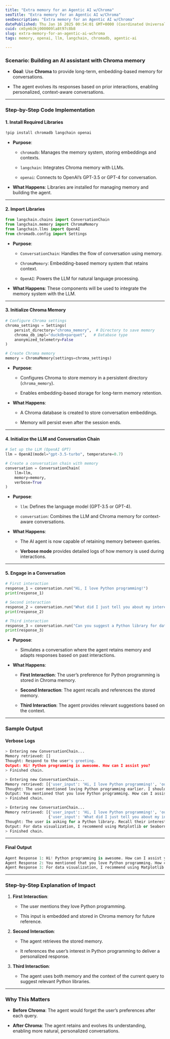 ```yaml
---
title: "Extra memory for an Agentic AI w/Chroma"
seoTitle: "Extra memory for an Agentic AI w/Chroma"
seoDescription: "Extra memory for an Agentic AI w/Chroma"
datePublished: Thu Jan 16 2025 00:54:01 GMT+0000 (Coordinated Universal Time)
cuid: cm5ymb3kj000009la8t97c8b8
slug: extra-memory-for-an-agentic-ai-wchroma
tags: memory, openai, llm, langchain, chromadb, agentic-ai

---
```


### **Scenario**: Building an AI assistant with Chroma memory

* **Goal**: Use **Chroma** to provide long-term, embedding-based memory for conversations.
    
* The agent evolves its responses based on prior interactions, enabling personalized, context-aware conversations.
    

---

### **Step-by-Step Code Implementation**

#### **1\. Install Required Libraries**

```bash
!pip install chromadb langchain openai
```

* **Purpose**:
    
    * `chromadb`: Manages the memory system, storing embeddings and contexts.
        
    * `langchain`: Integrates Chroma memory with LLMs.
        
    * `openai`: Connects to OpenAI’s GPT-3.5 or GPT-4 for conversation.
        
* **What Happens**: Libraries are installed for managing memory and building the agent.
    

---

#### **2\. Import Libraries**

```python
from langchain.chains import ConversationChain
from langchain.memory import ChromaMemory
from langchain.llms import OpenAI
from chromadb.config import Settings
```

* **Purpose**:
    
    * `ConversationChain`: Handles the flow of conversation using memory.
        
    * `ChromaMemory`: Embedding-based memory system that retains context.
        
    * `OpenAI`: Powers the LLM for natural language processing.
        
* **What Happens**: These components will be used to integrate the memory system with the LLM.
    

---

#### **3\. Initialize Chroma Memory**

```python
# Configure Chroma settings
chroma_settings = Settings(
    persist_directory="chroma_memory",  # Directory to save memory
    chroma_db_impl="duckdb+parquet",   # Database type
    anonymized_telemetry=False
)

# Create Chroma memory
memory = ChromaMemory(settings=chroma_settings)
```

* **Purpose**:
    
    * Configures Chroma to store memory in a persistent directory (`chroma_memory`).
        
    * Enables embedding-based storage for long-term memory retention.
        
* **What Happens**:
    
    * A Chroma database is created to store conversation embeddings.
        
    * Memory will persist even after the session ends.
        

---

#### **4\. Initialize the LLM and Conversation Chain**

```python
# Set up the LLM (OpenAI GPT)
llm = OpenAI(model="gpt-3.5-turbo", temperature=0.7)

# Create a conversation chain with memory
conversation = ConversationChain(
    llm=llm,
    memory=memory,
    verbose=True
)
```

* **Purpose**:
    
    * `llm`: Defines the language model (GPT-3.5 or GPT-4).
        
    * `conversation`: Combines the LLM and Chroma memory for context-aware conversations.
        
* **What Happens**:
    
    * The AI agent is now capable of retaining memory between queries.
        
    * **Verbose mode** provides detailed logs of how memory is used during interactions.
        

---

#### **5\. Engage in a Conversation**

```python
# First interaction
response_1 = conversation.run("Hi, I love Python programming!")
print(response_1)

# Second interaction
response_2 = conversation.run("What did I just tell you about my interests?")
print(response_2)

# Third interaction
response_3 = conversation.run("Can you suggest a Python library for data visualization?")
print(response_3)
```

* **Purpose**:
    
    * Simulates a conversation where the agent retains memory and adapts responses based on past interactions.
        
* **What Happens**:
    
    * **First Interaction**: The user’s preference for Python programming is stored in Chroma memory.
        
    * **Second Interaction**: The agent recalls and references the stored memory.
        
    * **Third Interaction**: The agent provides relevant suggestions based on the context.
        

---

### **Sample Output**

#### **Verbose Logs**

```python
> Entering new ConversationChain...
Memory retrieved: []
Thought: Respond to the user's greeting.
Output: Hi! Python programming is awesome. How can I assist you?
> Finished chain.

> Entering new ConversationChain...
Memory retrieved: [{'user_input': 'Hi, I love Python programming!', 'output': 'Hi! Python programming is awesome. How can I assist you?'}]
Thought: The user mentioned loving Python programming earlier. I should reference it.
Output: You mentioned that you love Python programming. How can I assist you further?
> Finished chain.

> Entering new ConversationChain...
Memory retrieved: [{'user_input': 'Hi, I love Python programming!', 'output': 'Hi! Python programming is awesome. How can I assist you?'}, 
                   {'user_input': 'What did I just tell you about my interests?', 'output': 'You mentioned that you love Python programming. How can I assist you further?'}]
Thought: The user is asking for a Python library. Recall their interest in programming.
Output: For data visualization, I recommend using Matplotlib or Seaborn. They are powerful Python libraries for creating charts and graphs.
> Finished chain.
```

---

#### **Final Output**

```python
Agent Response 1: Hi! Python programming is awesome. How can I assist you?
Agent Response 2: You mentioned that you love Python programming. How can I assist you further?
Agent Response 3: For data visualization, I recommend using Matplotlib or Seaborn. They are powerful Python libraries for creating charts and graphs.
```

---

### **Step-by-Step Explanation of Impact**

1. **First Interaction**:
    
    * The user mentions they love Python programming.
        
    * This input is embedded and stored in Chroma memory for future reference.
        
2. **Second Interaction**:
    
    * The agent retrieves the stored memory.
        
    * It references the user’s interest in Python programming to deliver a personalized response.
        
3. **Third Interaction**:
    
    * The agent uses both memory and the context of the current query to suggest relevant Python libraries.
        

---

### **Why This Matters**

* **Before Chroma**: The agent would forget the user’s preferences after each query.
    
* **After Chroma**: The agent retains and evolves its understanding, enabling more natural, personalized conversations.